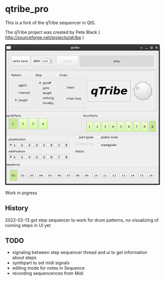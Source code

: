 # qtribe_pro
This is a fork of the qTribe sequencer in Qt5.

The qTribe project was created by Pete Black ( http://sourceforge.net/projects/qtribe )

![Screenshot](docs/images/qtribe_ui.png "Screenshot of qTribe UI")

Work in prgress

## History
2022-02-13 got step sequencer to work for drum patterns, no visualizing of running steps in UI yet

## TODO
- signaling between step sequencer thread and ui to get information about steps
- synthpart to set midi signals
- editing mode for notes in Sequence
- recording sequencences from Midi 
